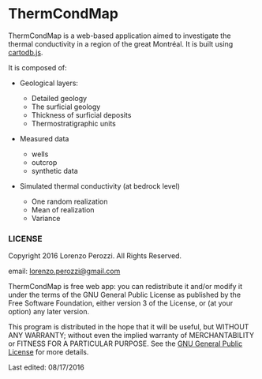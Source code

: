 # ThermCondMap

ThermCondMap is a web-based application aimed to investigate the thermal conductivity in a region of the great Montréal. It is built using [cartodb.js](https://github.com/CartoDB/cartodb.js).

It is composed of:

- Geological layers:
    - Detailed geology
    - The surficial geology
    - Thickness of surficial deposits
    - Thermostratigraphic units


- Measured data
    - wells
    - outcrop
    - synthetic data


- Simulated thermal conductivity (at bedrock level)
    - One random realization
    - Mean of realization
    - Variance


### LICENSE

Copyright 2016 Lorenzo Perozzi. All Rights Reserved.

email: lorenzo.perozzi@gmail.com

ThermCondMap is free web app: you can redistribute it and/or modify
it under the terms of the GNU General Public License as published by
the Free Software Foundation, either version 3 of the License, or
(at your option) any later version.

This program is distributed in the hope that it will be useful,
but WITHOUT ANY WARRANTY; without even the implied warranty of
MERCHANTABILITY or FITNESS FOR A PARTICULAR PURPOSE.  See the
[GNU General Public License](http://www.gnu.org/licenses/) for more details.


Last edited: 08/17/2016
